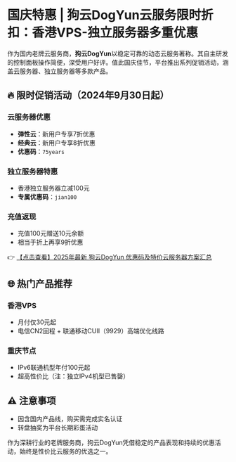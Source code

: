 # 国庆特惠 | 狗云DogYun云服务限时折扣：香港VPS-独立服务器多重优惠

作为国内老牌云服务商，**狗云DogYun**以稳定可靠的动态云服务著称。其自主研发的控制面板操作简便，深受用户好评。值此国庆佳节，平台推出系列促销活动，涵盖云服务器、独立服务器等多款产品。

## 🔥 限时促销活动（2024年9月30日起）

### 云服务器优惠
- **弹性云**：新用户专享7折优惠  
- **经典云**：新用户专享8折优惠  
- **优惠码**：`75years`

### 独立服务器特惠
- 香港独立服务器立减100元  
- **专属优惠码**：`jian100`

### 充值返现
- 充值100元赠送10元余额  
- 相当于折上再享9折优惠

👉 [【点击查看】2025年最新 狗云DogYun 优惠码及特价云服务器方案汇总](https://bit.ly/DogYun)

## 🌐 热门产品推荐
### 香港VPS
- 月付仅30元起  
- 电信CN2回程 + 联通移动CUII（9929）高端优化线路

### 重庆节点
- IPv6联通机型年付100元起  
- 超高性价比（注：独立IPv4机型已售罄）

## ⚠️ 注意事项
- 因含国内产品线，购买需完成实名认证  
- 转盘抽奖为平台长期彩蛋活动  

作为深耕行业的老牌服务商，狗云DogYun凭借稳定的产品表现和持续的优惠活动，始终是性价比云服务的优选之一。